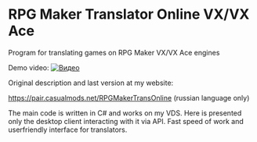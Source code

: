 # RPG Maker Translator Online VX/VX Ace
Program for translating games on RPG Maker VX/VX Ace engines

Demo video:
[![Видео](https://pair.casualmods.net/images/Onlinetrans/demo.png)](https://youtu.be/PkSxyJofxdY)

Original description and last version at my website:

https://pair.casualmods.net/RPGMakerTransOnline
(russian language only)

The main code is written in C# and works on my VDS.
Here is presented only the desktop client interacting with it via API.
Fast speed of work and userfriendly interface for translators.
